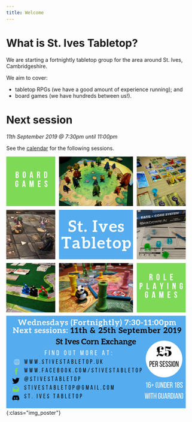 ```yaml
---
title: Welcome
---
```


# What is St. Ives Tabletop?

We are starting a fortnightly tabletop group for the area around St. Ives, Cambridgeshire.

We aim to cover:
* tabletop RPGs (we have a good amount of experience running); and
* board games (we have hundreds between us!).

# Next session

*11th September 2019 @ 7:30pm until 11:00pm*

See the [calendar](/Calendar.html) for the following sessions.

![Poster](/images/2019_09_11_Poster.png "Next Session: 11th September"){:class="img_poster"}
